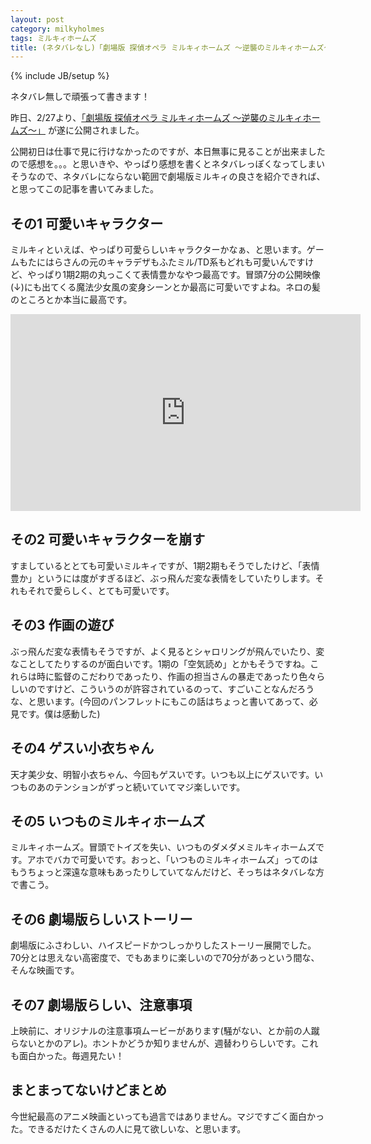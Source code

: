 ```yaml
---
layout: post
category: milkyholmes
tags: ミルキィホームズ
title: (ネタバレなし)「劇場版 探偵オペラ ミルキィホームズ 〜逆襲のミルキィホームズ〜」はココが凄い！
---
```

{% include JB/setup %}

ネタバレ無しで頑張って書きます！

昨日、2/27より、[「劇場版 探偵オペラ ミルキィホームズ 〜逆襲のミルキィホームズ〜」](http://mh-movie.com/) が遂に公開されました。

公開初日は仕事で見に行けなかったのですが、本日無事に見ることが出来ましたので感想を。。。と思いきや、やっぱり感想を書くとネタバレっぽくなってしまいそうなので、ネタバレにならない範囲で劇場版ミルキィの良さを紹介できれば、と思ってこの記事を書いてみました。

## その1 可愛いキャラクター

ミルキィといえば、やっぱり可愛らしいキャラクターかなぁ、と思います。ゲームもたにはらさんの元のキャラデザもふたミル/TD系もどれも可愛いんですけど、やっぱり1期2期の丸っこくて表情豊かなやつ最高です。冒頭7分の公開映像(↓)にも出てくる魔法少女風の変身シーンとか最高に可愛いですよね。ネロの髪のところとか本当に最高です。

<iframe width="560" height="315" src="https://www.youtube.com/embed/xeNDH4PZX_E" frameborder="0" allowfullscreen></iframe>

## その2 可愛いキャラクターを崩す

すましているととても可愛いミルキィですが、1期2期もそうでしたけど、「表情豊か」というには度がすぎるほど、ぶっ飛んだ変な表情をしていたりします。それもそれで愛らしく、とても可愛いです。

## その3 作画の遊び

ぶっ飛んだ変な表情もそうですが、よく見るとシャロリングが飛んでいたり、変なことしてたりするのが面白いです。1期の「空気読め」とかもそうですね。これらは時に監督のこだわりであったり、作画の担当さんの暴走であったり色々らしいのですけど、こういうのが許容されているのって、すごいことなんだろうな、と思います。(今回のパンフレットにもこの話はちょっと書いてあって、必見です。僕は感動した)

## その4 ゲスい小衣ちゃん

天才美少女、明智小衣ちゃん、今回もゲスいです。いつも以上にゲスいです。いつものあのテンションがずっと続いていてマジ楽しいです。

## その5 いつものミルキィホームズ

ミルキィホームズ。冒頭でトイズを失い、いつものダメダメミルキィホームズです。アホでバカで可愛いです。おっと、「いつものミルキィホームズ」ってのはもうちょっと深遠な意味もあったりしていてなんだけど、そっちはネタバレな方で書こう。

## その6 劇場版らしいストーリー

劇場版にふさわしい、ハイスピードかつしっかりしたストーリー展開でした。70分とは思えない高密度で、でもあまりに楽しいので70分があっという間な、そんな映画です。

## その7 劇場版らしい、注意事項

上映前に、オリジナルの注意事項ムービーがあります(騒がない、とか前の人蹴らないとかのアレ)。ホントかどうか知りませんが、週替わりらしいです。これも面白かった。毎週見たい！

## まとまってないけどまとめ

今世紀最高のアニメ映画といっても過言ではありません。マジですごく面白かった。できるだけたくさんの人に見て欲しいな、と思います。
